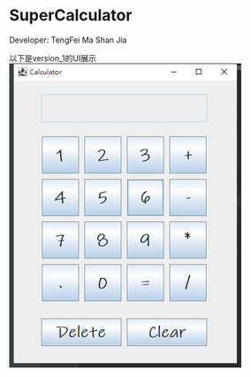# SuperCalculator

Developer: TengFei Ma   Shan Jia


以下是version_1的UI展示
![这是图片](./src/img/version_1.png "Version_1")
